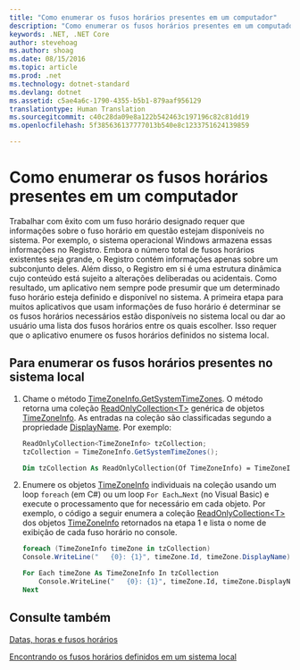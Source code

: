 ```yaml
---
title: "Como enumerar os fusos horários presentes em um computador"
description: "Como enumerar os fusos horários presentes em um computador"
keywords: .NET, .NET Core
author: stevehoag
ms.author: shoag
ms.date: 08/15/2016
ms.topic: article
ms.prod: .net
ms.technology: dotnet-standard
ms.devlang: dotnet
ms.assetid: c5ae4a6c-1790-4355-b5b1-879aaf956129
translationtype: Human Translation
ms.sourcegitcommit: c40c28da09e8a122b542463c197196c82c81dd19
ms.openlocfilehash: 5f385636137777013b540e8c1233751624139859

---
```


# <a name="how-to-enumerate-time-zones-present-on-a-computer"></a>Como enumerar os fusos horários presentes em um computador

Trabalhar com êxito com um fuso horário designado requer que informações sobre o fuso horário em questão estejam disponíveis no sistema. Por exemplo, o sistema operacional Windows armazena essas informações no Registro. Embora o número total de fusos horários existentes seja grande, o Registro contém informações apenas sobre um subconjunto deles. Além disso, o Registro em si é uma estrutura dinâmica cujo conteúdo está sujeito a alterações deliberadas ou acidentais. Como resultado, um aplicativo nem sempre pode presumir que um determinado fuso horário esteja definido e disponível no sistema. A primeira etapa para muitos aplicativos que usam informações de fuso horário é determinar se os fusos horários necessários estão disponíveis no sistema local ou dar ao usuário uma lista dos fusos horários entre os quais escolher. Isso requer que o aplicativo enumere os fusos horários definidos no sistema local. 

## <a name="to-enumerate-the-time-zones-present-on-the-local-system"></a>Para enumerar os fusos horários presentes no sistema local

1. Chame o método [TimeZoneInfo.GetSystemTimeZones](xref:System.TimeZoneInfo.GetSystemTimeZones). O método retorna uma coleção [ReadOnlyCollection&lt;T&gt;](xref:System.Collections.ObjectModel.ReadOnlyCollection%601) genérica de objetos [TimeZoneInfo](xref:System.TimeZoneInfo). As entradas na coleção são classificadas segundo a propriedade [DisplayName](xref:System.TimeZoneInfo.DisplayName). Por exemplo:

    ```csharp
    ReadOnlyCollection<TimeZoneInfo> tzCollection;
    tzCollection = TimeZoneInfo.GetSystemTimeZones();
    ```

    ```vb
    Dim tzCollection As ReadOnlyCollection(Of TimeZoneInfo) = TimeZoneInfo.GetSystemTimeZones
    ```

2. Enumere os objetos [TimeZoneInfo](xref:System.TimeZoneInfo) individuais na coleção usando um loop `foreach` (em C#) ou um loop `For Each…Next` (no Visual Basic) e execute o processamento que for necessário em cada objeto. Por exemplo, o código a seguir enumera a coleção [ReadOnlyCollection&lt;T&gt;](xref:System.Collections.ObjectModel.ReadOnlyCollection%601) dos objetos [TimeZoneInfo](xref:System.TimeZoneInfo) retornados na etapa 1 e lista o nome de exibição de cada fuso horário no console.

    ```csharp
    foreach (TimeZoneInfo timeZone in tzCollection)
    Console.WriteLine("   {0}: {1}", timeZone.Id, timeZone.DisplayName);
    ```

    ```vb
    For Each timeZone As TimeZoneInfo In tzCollection
        Console.WriteLine("   {0}: {1}", timeZone.Id, timeZone.DisplayName)
    Next
    ```

## <a name="see-also"></a>Consulte também

[Datas, horas e fusos horários](index.md)

[Encontrando os fusos horários definidos em um sistema local](finding-the-time-zones-on-local-system.md)




<!--HONumber=Dec16_HO1-->


